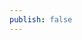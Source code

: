 ```yaml
---
publish: false
---
```


<script setup>
import DeclarativeGradient from '../components/DeclarativeGradient.vue'
</script>

<DeclarativeGradient />
